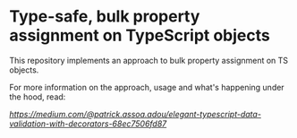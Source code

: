 # Type-safe, bulk property assignment on TypeScript objects
This repository implements an approach to bulk property assignment on TS objects.


For more information on the approach, usage and what's happening under the hood, read:

*https://medium.com/@patrick.assoa.adou/elegant-typescript-data-validation-with-decorators-68ec7506fd87*



